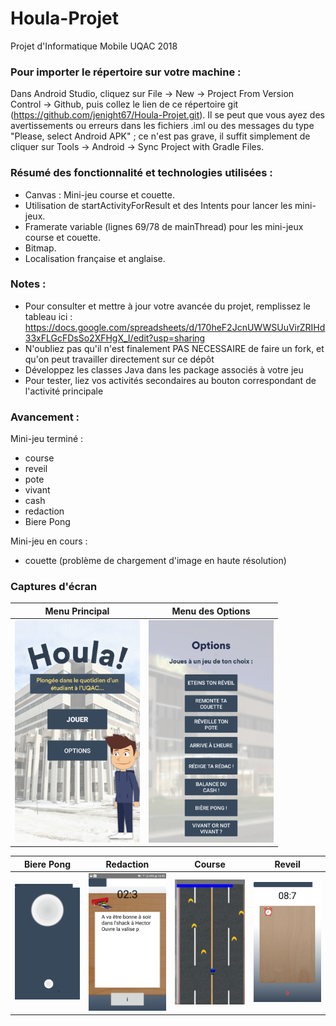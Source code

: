 # Houla-Projet
Projet d'Informatique Mobile UQAC 2018

### Pour importer le répertoire sur votre machine :
Dans Android Studio, cliquez sur File -> New -> Project From Version Control -> Github, puis collez le lien de ce répertoire git (https://github.com/jenight67/Houla-Projet.git). Il se peut que vous ayez des avertissements ou erreurs dans les fichiers .iml ou des messages du type "Please, select Android APK" ; ce n'est pas grave, il suffit simplement de cliquer sur Tools -> Android -> Sync Project with Gradle Files.

### Résumé des fonctionnalité et technologies utilisées :

- Canvas : Mini-jeu course et couette.
- Utilisation de startActivityForResult et des Intents pour lancer les mini-jeux.
- Framerate variable (lignes 69/78 de mainThread) pour les mini-jeux course et couette.
- Bitmap.
- Localisation française et anglaise.


### Notes : 
- Pour consulter et mettre à jour votre avancée du projet, remplissez le tableau ici : https://docs.google.com/spreadsheets/d/170heF2JcnUWWSUuVirZRIHd33xFLGcFDsSo2XFHgX_I/edit?usp=sharing
- N'oubliez pas qu'il n'est finalement PAS NECESSAIRE de faire un fork, et qu'on peut travailler directement sur ce dépôt
- Développez les classes Java dans les package associés à votre jeu
- Pour tester, liez vos activités secondaires au bouton correspondant de l'activité principale

### Avancement :

Mini-jeu terminé :
- course
- reveil
- pote
- vivant
- cash
- redaction
- Biere Pong

Mini-jeu en cours :
- couette (problème de chargement d'image en haute résolution)


### Captures d'écran

Menu Principal             |  Menu des Options
:-------------------------:|:-------------------------:
<img src="https://github.com/jenight67/Houla-Projet/blob/master/ScreenProjet/MenuPrincipal.PNG" width="200"> | <img src="https://github.com/jenight67/Houla-Projet/blob/master/ScreenProjet/Options.png" width="200">


Biere Pong |  Redaction |  Course |  Reveil
:-------------------------:|:-------------------------:|:-------------------------:|:-------------------------:
<img src="https://github.com/jenight67/Houla-Projet/blob/master/ScreenProjet/Beer.png" width="200"> | <img src="https://github.com/jenight67/Houla-Projet/blob/master/ScreenProjet/Redac.png" width="200"> | <img src="https://github.com/jenight67/Houla-Projet/blob/master/ScreenProjet/Course.PNG" width="200"> | <img src="https://github.com/jenight67/Houla-Projet/blob/master/ScreenProjet/Reveil.PNG" width="200">

